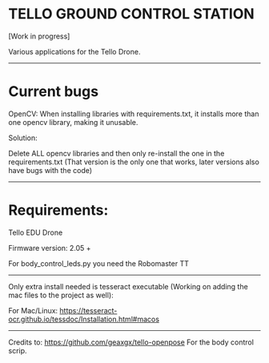 # TELLO GROUND CONTROL STATION

[Work in progress]

Various applications for the Tello Drone. 

***
# Current bugs 

OpenCV:
When installing libraries with requirements.txt, it installs more than one opencv library, making it unusable.

Solution:

Delete ALL opencv libraries and then only re-install the one in the requirements.txt (That version is the only one that works, later versions also have bugs with the code)


***

# Requirements:

Tello EDU Drone

Firmware version: 2.05 +

For body_control_leds.py you need the Robomaster TT

***

Only extra install needed is tesseract executable (Working on adding the mac files to the project as well):

For Mac/Linux: https://tesseract-ocr.github.io/tessdoc/Installation.html#macos


***


Credits to:
https://github.com/geaxgx/tello-openpose
For the body control scrip.
